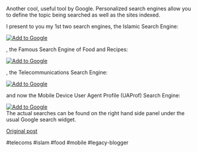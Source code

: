 <!--
date: '2007-05-08'
published: true
slug: 2007-05-google-co-op-islamic-search-engine_08
time_to_read: 5
title: Google Co-op - Islamic Search Engine
-->

Another cool, useful tool by Google. Personalized search engines allow you to define the topic being searched as well as the sites indexed.  
  
I present to you my 1st two search engines, the Islamic Search Engine:  
  
[![Add to Google](http://buttons.googlesyndication.com/fusion/add.gif)](http://fusion.google.com/add?moduleurl=http%3A%2F%2Fwww.google.com%2Fcoop/api/005508052117685178632/cse/ri3ypvb-k-s/gadget)  
  
, the Famous Search Engine of Food and Recipes:  
  
[![Add to Google](http://buttons.googlesyndication.com/fusion/add.gif)](http://fusion.google.com/add?moduleurl=http%3A%2F%2Fwww.google.com%2Fcoop/api/005508052117685178632/cse/jqfyrugxohk/gadget)  
  
, the Telecommunications Search Engine:  
  
[![Add to Google](http://buttons.googlesyndication.com/fusion/add.gif)](http://fusion.google.com/add?moduleurl=http%3A%2F%2Fwww.google.com%2Fcoop/api/005508052117685178632/cse/vvzsdqbjg2y/gadget)  
  
and now the Mobile Device User Agent Profile (UAProf) Search Engine:  
  
[![Add to Google](http://buttons.googlesyndication.com/fusion/add.gif)](http://fusion.google.com/add?moduleurl=http%3A%2F%2Fwww.google.com%2Fcoop/api/005508052117685178632/cse/kirx3rgcwpg/gadget)   
The actual searches can be found on the right hand side panel under the usual Google search widget.

[Original post](https://ysfk.blogspot.com/2007/05/google-co-op-islamic-search-engine_08.html)

#telecoms #islam #food #mobile #legacy-blogger 